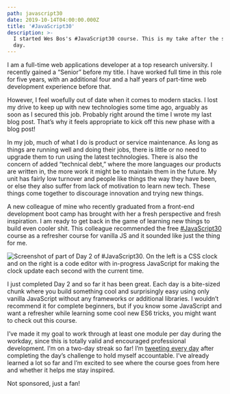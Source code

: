 ```yaml
---
path: javascript30
date: 2019-10-14T04:00:00.000Z
title: '#JavaScript30'
description: >-
  I started Wes Bos's #JavaScript30 course. This is my take after the second
  day.
---
```

I am a full-time web applications developer at a top research university. I recently gained a “Senior” before my title. I have worked full time in this role for five years, with an additional four and a half years of part-time web development experience before that.

However, I feel woefully out of date when it comes to modern stacks. I lost my drive to keep up with new technologies some time ago, arguably as soon as I secured this job. Probably right around the time I wrote my last blog post. That’s why it feels appropriate to kick off this new phase with a blog post!

In my job, much of what I do is product or service maintenance. As long as things are running well and doing their jobs, there is little or no need to upgrade them to run using the latest technologies. There is also the concern of added “technical debt,” where the more languages our products are written in, the more work it might be to maintain them in the future. My unit has fairly low turnover and people like things the way they have been, or else they also suffer from lack of motivation to learn new tech. These things come together to discourage innovation and trying new things.

A new colleague of mine who recently graduated from a front-end development boot camp has brought with her a fresh perspective and fresh inspiration. I am ready to get back in the game of learning new things to build even cooler shit. This colleague recommended the free [\#JavaScript30](https://javascript30.com/) course as a refresher course for vanilla JS and it sounded like just the thing for me.

![Screenshot of part of Day 2 of #JavaScript30. On the left is a CSS clock and on the right is a code editor with in-progress JavaScript for making the clock update each second with the current time.](/assets/screen-shot-2019-10-14-at-4.43.26-pm.png "Screenshot of part of Day 2 of #JavaScript30. On the left is a CSS clock and on the right is a code editor with in-progress JavaScript for making the clock update each second with the current time.")

I just completed Day 2 and so far it has been great. Each day is a bite-sized chunk where you build something cool and surprisingly easy using only vanilla JavaScript without any frameworks or additional libraries. I wouldn’t recommend it for complete beginners, but if you know some JavaScript and want a refresher while learning some cool new ES6 tricks, you might want to check out this course.

I’ve made it my goal to work through at least one module per day during the workday, since this is totally valid and encouraged professional development. I’m on a two-day streak so far! I’m [tweeting every day](https://twitter.com/rleggos) after completing the day’s challenge to hold myself accountable. I’ve already learned a lot so far and I’m excited to see where the course goes from here and whether it helps me stay inspired.

Not sponsored, just a fan!
